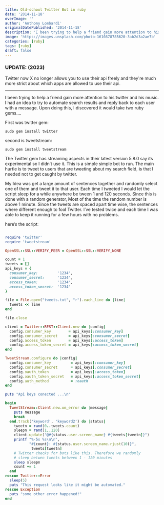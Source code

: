 ```yaml
---
title: Old-school Twitter Bot in ruby
date: '2014-11-18'
overImage: ''
author: 'Anthony Lombardi'
originalDatePublished: '2014-11-18'
description: 'I been trying to help a friend gain more attention to his twitter and his music. I had an idea to try to automate search results and reply back to each user with a message.'
image: 'https://images.unsplash.com/photo-1610878785620-3ab2d3a2ae7b'
categories: [ruby]
tags: [ruby]
draft: false
---
```


### UPDATE: (2023)
Twitter now X no longer allows you to use their api freely and they're much more strict about which apps are allowed to use their api.

 ---

I been trying to help a friend gain more attention to his twitter and his music. I had an idea to try to automate search results and reply back to each user with a message. Upon doing this, I discovered it would take two ruby gems....

First was twitter gem:

`sudo gem install twitter`

second is tweetstream:

`sudo gem install tweetstream`

The Twitter gem has streaming aspects in their latest version 5.8.0 say its experimental so I didn’t use it. This is a simple simple bot to run. The main hurtle is to tweet to users that are tweeting about my search field, is that I needed not to get caught by twitter.

My Idea was get a large amount of sentences together and randomly select one of them and tweet it to that user. Each time I tweeted I would let the script sleep for a while anywhere be tween 1 and 120 seconds. Since this is done with a random generator, Most of the time the random number is above 1 minute. Since the tweets are spaced apart time wise, the sentences where different enough to fool Twitter. I’ve tested twice and each time I was able to keep it running for a few hours with no problems.

here’s the script:

```ruby

require 'twitter'
require 'tweetstream'

OpenSSL::SSL::VERIFY_PEER = OpenSSL::SSL::VERIFY_NONE

count = 1
tweets = []
api_keys = {
  consumer_key:         '1234',
  consumer_secret:      '1234',
  access_token:         '1234',
  access_token_secret:  '1234'
}

file = File.open("tweets.txt", "r").each_line do |line|
  tweets << line
end

file.close

client = Twitter::REST::Client.new do |config|
  config.consumer_key        = api_keys[:consumer_key]
  config.consumer_secret     = api_keys[:consumer_secret]
  config.access_token        = api_keys[:access_token]
  config.access_token_secret = api_keys[:access_token_secret]
end

TweetStream.configure do |config|
  config.consumer_key         = api_keys[:consumer_key]
  config.consumer_secret      = api_keys[:consumer_secret]
  config.oauth_token          = api_keys[:access_token]
  config.oauth_token_secret   = api_keys[:access_token_secret]
  config.auth_method          = :oauth
end

puts "Api keys conected ...\n"

begin
  TweetStream::Client.new.on_error do |message|
    puts message
    break
  end.track('keyword', 'keyword2') do |status|
    tweetn = rand(0..tweets.count)
    sleepn = rand(1..120)
    client.update("@#{status.user.screen_name} #{tweets[tweetn]}")
    printf "%-5s %s\n\n",
           "#{count}: #{status.user.screen_name.rjust(10)}",
            tweets[tweetn]
    # Twitter checks for bots like this. Therefore we randomly
    # sleep betwen tweets between 1 - 120 minutes
    sleep sleepn
    count += 1
  end
rescue Twitter::Error
  sleep(5)
  puts "This request looks like it might be automated."
rescue Exception
  puts "some other error happened!"
end

```
